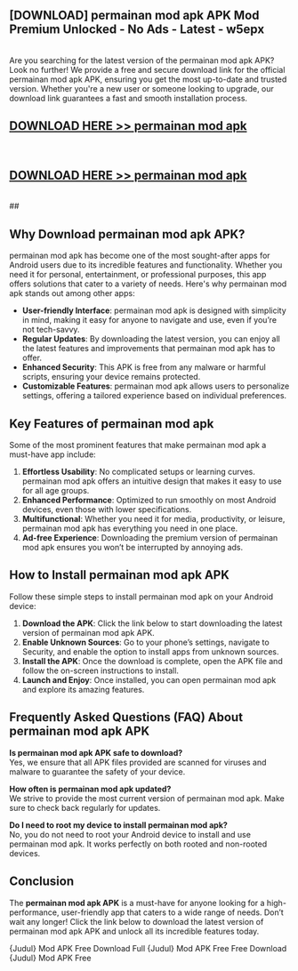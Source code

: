 ## [DOWNLOAD] permainan mod apk APK Mod  Premium Unlocked - No Ads - Latest - w5epx <br>
<br>
Are you searching for the latest version of the permainan mod apk APK? Look no further! We provide a free and secure download link for the official permainan mod apk APK, ensuring you get the most up-to-date and trusted version. Whether you're a new user or someone looking to upgrade, our download link guarantees a fast and smooth installation process.


## [DOWNLOAD HERE >> permainan mod apk](http://leaked.freeplayer.one?title=permainan_mod_apk&ref=06)
  <br>

## [DOWNLOAD HERE >> permainan mod apk](http://leaked.freeplayer.one?title=permainan_mod_apk&ref=06)
  <br>
  ##



## Why Download permainan mod apk APK?

permainan mod apk has become one of the most sought-after apps for Android users due to its incredible features and functionality. Whether you need it for personal, entertainment, or professional purposes, this app offers solutions that cater to a variety of needs. Here's why permainan mod apk stands out among other apps:

- **User-friendly Interface**: permainan mod apk is designed with simplicity in mind, making it easy for anyone to navigate and use, even if you’re not tech-savvy.
- **Regular Updates**: By downloading the latest version, you can enjoy all the latest features and improvements that permainan mod apk has to offer.
- **Enhanced Security**: This APK is free from any malware or harmful scripts, ensuring your device remains protected.
- **Customizable Features**: permainan mod apk allows users to personalize settings, offering a tailored experience based on individual preferences.

## Key Features of permainan mod apk

Some of the most prominent features that make permainan mod apk a must-have app include:

1. **Effortless Usability**: No complicated setups or learning curves. permainan mod apk offers an intuitive design that makes it easy to use for all age groups.
2. **Enhanced Performance**: Optimized to run smoothly on most Android devices, even those with lower specifications.
3. **Multifunctional**: Whether you need it for media, productivity, or leisure, permainan mod apk has everything you need in one place.
4. **Ad-free Experience**: Downloading the premium version of permainan mod apk ensures you won’t be interrupted by annoying ads.

## How to Install permainan mod apk APK

Follow these simple steps to install permainan mod apk on your Android device:

1. **Download the APK**: Click the link below to start downloading the latest version of permainan mod apk APK.
2. **Enable Unknown Sources**: Go to your phone’s settings, navigate to Security, and enable the option to install apps from unknown sources.
3. **Install the APK**: Once the download is complete, open the APK file and follow the on-screen instructions to install.
4. **Launch and Enjoy**: Once installed, you can open permainan mod apk and explore its amazing features.

## Frequently Asked Questions (FAQ) About permainan mod apk APK

**Is permainan mod apk APK safe to download?**  
Yes, we ensure that all APK files provided are scanned for viruses and malware to guarantee the safety of your device.

**How often is permainan mod apk updated?**  
We strive to provide the most current version of permainan mod apk. Make sure to check back regularly for updates.

**Do I need to root my device to install permainan mod apk?**  
No, you do not need to root your Android device to install and use permainan mod apk. It works perfectly on both rooted and non-rooted devices.

## Conclusion

The **permainan mod apk APK** is a must-have for anyone looking for a high-performance, user-friendly app that caters to a wide range of needs. Don’t wait any longer! Click the link below to download the latest version of permainan mod apk APK and unlock all its incredible features today.

{Judul} Mod APK Free
Download Full {Judul} Mod APK Free
Free Download {Judul} Mod APK Free

